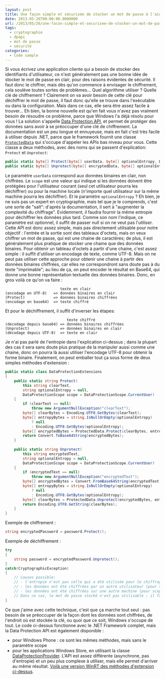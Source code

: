 ```yaml
---
layout: post
title: Une façon simple et sécurisée de stocker un mot de passe à l'aide de Data Protection API
date: 2013-05-26T00:00:00.0000000
url: /2013/05/26/une-facon-simple-et-securisee-de-stocker-un-mot-de-passe-a-laide-de-data-protection-api/
tags:
  - cryptographie
  - dpapi
  - mot de passe
  - sécurité
categories:
  - Code sample
---
```


Si vous écrivez une application cliente qui a besoin de stocker des identifiants d'utilisateur, ce n'est généralement pas une bonne idée de stocker le mot de passe en clair, pour des raisons évidentes de sécurité. Il faut donc le chiffrer, mais dès qu'on commence à envisager le chiffrement, cela soulève toutes sortes de problèmes... Quel algorithme utiliser ? Quelle clé de chiffrement ? Clairement on va avoir besoin de cette clé pour déchiffrer le mot de passe, il faut donc qu'elle se trouve dans l'exécutable ou dans la configuration. Mais dans ce cas, elle sera être assez facile à trouver...  Eh bien, la bonne nouvelle est qu'en fait vous n'avez pas vraiment besoin de résoudre ce problème, parce que Windows l'a déjà résolu pour vous ! La solution s'appelle [Data Protection API](http://msdn.microsoft.com/en-us/library/ms995355.aspx), et permet de protéger des données sans avoir à se préoccuper d'une clé de chiffrement. La documentation est un peu longue et ennuyeuse, mais en fait c'est très facile à utiliser depuis .NET, parce que le framework fournit une classe [`ProtectedData`](http://msdn.microsoft.com/en-us/library/system.security.cryptography.protecteddata.aspx) qui s'occupe d'appeler les APIs bas niveau pour vous.   Cette classe a deux méthodes, avec des noms qui se passent d'explication: `Protect` et `Unprotect`:  
```csharp
public static byte[] Protect(byte[] userData, byte[] optionalEntropy, DataProtectionScope scope);
public static byte[] Unprotect(byte[] encryptedData, byte[] optionalEntropy, DataProtectionScope scope);
```
  Le paramètre `userData` correspond aux données binaires en clair, non chiffrées. Le `scope` est une valeur qui indique si les données doivent être protégées pour l'utilisateur courant (seul cet utilisateur pourra les déchiffrer) ou pour la machine locale (n'importe quel utilisateur sur la même machine pourra les déchiffrer). Et le paramètre `optionalEntropy` ? Eh bien, je ne suis pas un expert en cryptographie, mais tel que je le comprends, c'est une sorte de "salt": d'après la documentation, il sert à "augmenter la complexité du chiffrage". Evidemment, il faudra fournir la même entropie pour déchiffrer les données plus tard. Comme son nom l'indique, ce paramètre est optionnel, il suffit de passer null si on ne veut pas l'utiliser.  Cette API est donc assez simple, mais pas directement utilisable pour notre objectif : l'entrée et la sortie sont des tableaux d'octets, mais on veux chiffrer un mot de passe, qui est une chaine de caractères; de plus, il est généralement plus pratique de stocker une chaine que des données binaires. Pour obtenir un tableau d'octets à partir d'une chaine, c'est assez simple : il suffit d'utiliser un encodage de texte, comme UTF-8. Mais on ne peut pas utiliser cette approche pour obtenir une chaine à partir des données binaires chiffrées, car elles ne correspondront sans doute pas à du texte "imprimable"; au lieu de ça, on peut encoder le résultat en Base64, qui donne une bonne représentation textuelle des données binaires. Donc, en gros voilà ce qu'on va faire :  
```
                         texte en clair
(encodage en UTF-8)   => données binaires en clair
(Protect)             => données binaires chiffrées
(encodage en base64)  => texte chiffré
```
  Et pour le déchiffrement, il suffit d'inverser les étapes:  
```
                            texte chiffré
(decodage depuis base64) => données binaires chiffrées
(Unprotect)              => données binaires en clair
(décodage depuis UTF-8)  => texte en clair
```
  Je n'ai pas parlé de l'entropie dans l'explication ci-dessus ; dans la plupart des cas il sera sans doute plus pratique de la manipuler aussi comme une chaine, donc on pourra là aussi utiliser l'encodage UTF-8 pour obtenir la forme binaire.  Finalement, on peut emballer tout ça sous forme de deux simples méthodes d'extension :  
```csharp
public static class DataProtectionExtensions
{
    public static string Protect(
        this string clearText,
        string optionalEntropy = null,
        DataProtectionScope scope = DataProtectionScope.CurrentUser)
    {
        if (clearText == null)
            throw new ArgumentNullException("clearText");
        byte[] clearBytes = Encoding.UTF8.GetBytes(clearText);
        byte[] entropyBytes = string.IsNullOrEmpty(optionalEntropy)
            ? null
            : Encoding.UTF8.GetBytes(optionalEntropy);
        byte[] encryptedBytes = ProtectedData.Protect(clearBytes, entropyBytes, scope);
        return Convert.ToBase64String(encryptedBytes);
    }
    
    public static string Unprotect(
        this string encryptedText,
        string optionalEntropy = null,
        DataProtectionScope scope = DataProtectionScope.CurrentUser)
    {
        if (encryptedText == null)
            throw new ArgumentNullException("encryptedText");
        byte[] encryptedBytes = Convert.FromBase64String(encryptedText);
        byte[] entropyBytes = string.IsNullOrEmpty(optionalEntropy)
            ? null
            : Encoding.UTF8.GetBytes(optionalEntropy);
        byte[] clearBytes = ProtectedData.Unprotect(encryptedBytes, entropyBytes, scope);
        return Encoding.UTF8.GetString(clearBytes);
    }
}
```
  Exemple de chiffrement :  
```csharp
string encryptedPassword = password.Protect();
```
  Exemple de déchiffrement :  
```csharp
try
{
    string password = encryptedPassword.Unprotect();
}
catch(CryptographicException)
{
    // Causes possible:
    // - l'entropie n'est pas celle qui a été utilisée pour le chiffrage
    // - les données ont été chiffrées par un autre utilisateur (pour scope == CurrentUser)
    // - les données ont été chiffrées sur une autre machine (pour scope == LocalMachine)
    // Dans ce cas, le mot de passe stocké n'est pas utilisable ; il faut demander à l'utilisateur de le saisir à nouveau.
}
```
  Ce que j'aime avec cette technique, c'est que ça marche tout seul : pas besoin de se préoccuper de la façon dont les données sont chiffrées, de l'endroit où est stockée la clé, ou quoi que ce soit, Windows s'occupe de tout.  Le code ci-dessus fonctionne avec le .NET Framework complet, mais la Data Protection API est également disponible : 
- pour Windows Phone : ce sont les mêmes méthodes, mais sans le paramètre scope
- pour les applications Windows Store, en utilisant la classe [DataProtectionProvider](http://msdn.microsoft.com/en-us/library/windows/apps/windows.security.cryptography.dataprotection.dataprotectionprovider). L'API est assez différente (asynchrone, pas d'entropie) et un peu plus complexe à utiliser, mais elle permet d'arriver au même résultat. [Voilà une version WinRT des méthodes d'extension ci-dessus](https://gist.github.com/thomaslevesque/5652991).


